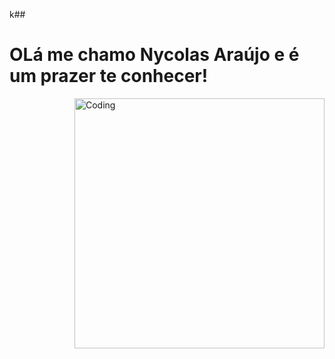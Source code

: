 k## <h1>OLá me chamo Nycolas Araújo e é um prazer te conhecer!</h1>
<div aligh="center">
<div>
    <img align="right" alt="Coding" width="400" src="https://i.pinimg.com/originals/f3/05/31/f3053105bd571e855abc743167c27a5a.gif">
</div>
